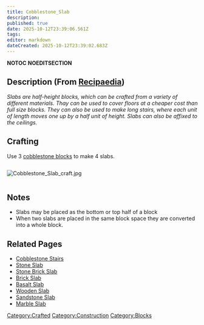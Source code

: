 ```yaml
---
title: Cobblestone_Slab
description: 
published: true
date: 2025-10-12T23:39:06.561Z
tags: 
editor: markdown
dateCreated: 2025-10-12T23:39:02.683Z
---
```


__NOTOC__ __NOEDITSECTION__

## Description (From [Recipaedia](.. "wikilink"))

*Slabs are half-height blocks, which can be crafted from a variety of
different materials. Thay can be used to cover floors at a cheaper cost
than full size blocks. They can also be used to make long stairs, where
each unit of length moves one up by a half unit of height. Slabs can
also be affixed to the ceilings.*

## Crafting

Use 3 [cobblestone blocks](Cobblestone.md "wikilink") to make 4 slabs.

<div style="overflow: hidden">

![Cobblestone_Slab_craft.jpg](Cobblestone_Slab_craft.jpg
"Cobblestone_Slab_craft.jpg")

</div>

## Notes

  - Slabs may be placed as the bottom or top half of a block
  - When two slabs are placed in the same block space they are converted
    into a whole block.

## Related Pages

  - [Cobblestone Stairs](Cobblestone_Stairs.md "wikilink")
  - [Stone Slab](Stone_Slab "wikilink")
  - [Stone Brick Slab](Stone_Brick_Slab "wikilink")
  - [Brick Slab](Brick_Slab.md "wikilink")
  - [Basalt Slab](Basalt_Slab.md "wikilink")
  - [Wooden Slab](Wooden_Slab "wikilink")
  - [Sandstone Slab](Sandstone_Slab "wikilink")
  - [Marble Slab](Marble_Slab.md "wikilink")

[Category:Crafted](Category:Crafted "wikilink")
[Category:Construction](Category:Construction "wikilink")
[Category:Blocks](Category:Blocks "wikilink")